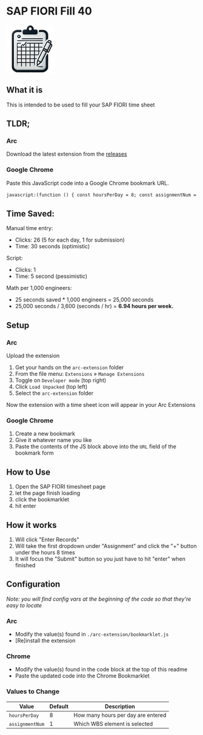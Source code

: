 # SAP FIORI Fill 40

<div>
   <img src="./arc-extension/icon-128.png" alt="Icon" />
</div>

## What it is

This is intended to be used to fill your SAP FIORI time sheet

## TLDR;

### Arc

Download the latest extension from the [releases](https://github.com/ncharris93/sap-fiori-fill-40/releases)

### Google Chrome

Paste this JavaScript code into a Google Chrome bookmark URL.

<!-- Markdown so that it doesn't get formatted to be multiline -->

```markdown
javascript:(function () { const hoursPerDay = 8; const assignmentNum = 1; const days = ['Monday', 'Tuesday', 'Wednesday', 'Thursday', 'Friday']; const elementIdRegex = { assignment: '^__box15-__clone\\d+-inner', plusHour: '^__input4-__clone\\d+-incrementBtn', hourValue: '^__input4-__clone\\d+-input-inner', }; function simulateEnterKey(element) { const enterEvent = new KeyboardEvent('keydown', { key: 'Enter', code: 'Enter', keyCode: 13, charCode: 13, bubbles: true, }); element.dispatchEvent(enterEvent); } function simulateDownArrow(element) { element.focus(); const downArrowEvent = new KeyboardEvent('keydown', { key: 'ArrowDown', code: 'ArrowDown', keyCode: 40, bubbles: true, }); element.dispatchEvent(downArrowEvent); } function findElementWithText(type, text) { const elements = document.querySelectorAll(type); for (let ele of elements) { if (ele.textContent.trim().includes(text)) { return ele; } } return null; } function findChildWithIdPattern(tr, pattern) { const regex = new RegExp(pattern); const elements = tr.querySelectorAll('*'); for (let element of elements) { if (regex.test(element.id)) { return element; } } return null; } function clickEnterRecordsButton() { const enterRecordsButton = findElementWithText('button', 'Enter Records'); if (!enterRecordsButton) { return console.warn('Failed to find Enter Records button'); } enterRecordsButton.click(); console.log('clicked Enter Records button!'); simulateEnterKey(enterRecordsButton); } function focusSubmitButton() { const submitButton = findElementWithText('button', 'Submit'); if (submitButton) { submitButton.focus(); console.log('Submit Button Focused'); } else { console.warn('Failed to find Submit button'); } } function enterDailyHours({ day, plusButtonElementId, hourValueId }) { const buttonElement = document.getElementById(plusButtonElementId); const hourValueElement = document.getElementById(hourValueId); if (hourValueElement.value !== '0.00') { return console.warn(`Not overwriting hours for ${day}`); } if (!buttonElement) { return console.warn(`Failed to find hour increment button for ${day}`); } Array.from({ length: hoursPerDay }).forEach(() => buttonElement.click()); console.log(`Set ${day}'s time to ${hoursPerDay} hours`); } function enterWorkAssignment(day, elementId) { const inputElement = document.getElementById(elementId); if (!inputElement) { return console.warn(`Failed to find the input for ${day}'s assignment`); } if (inputElement.value.trim() !== '') { return console.warn(`Not overwriting assignment for ${day} `); } Array.from({ length: assignmentNum }).forEach(() => { simulateDownArrow(inputElement); }); simulateEnterKey(inputElement); console.log(`Set ${day}'s Assignment`); } function pollForElement() { const mondayRow = findElementWithText('tr', 'Monday'); if (!mondayRow) { console.log("Can't enter records yet, retrying in 250..."); return setTimeout(pollForElement, 250); } const mondayAssignmentElement = findChildWithIdPattern( mondayRow.nextElementSibling, elementIdRegex.assignment ); if (!mondayAssignmentElement) { console.warn( 'Monday row available, but not inputs not ready yet, retrying in 250...' ); return setTimeout(pollForElement, 250); } console.log('Able to enter records, proceeding with assignment.'); days.forEach(fillOutDay); setTimeout(focusSubmitButton, 250); } function fillOutDay(day) { console.log(`Filling out ${day}`); const dayTableRow = findElementWithText('tr', day); const nextRow = dayTableRow.nextElementSibling; if (!nextRow) { return console.warn(`Can't find row to fill out data for ${day}`); } const assignmentNode = findChildWithIdPattern( nextRow, elementIdRegex.assignment ); if (assignmentNode) { enterWorkAssignment(day, assignmentNode.id); } else { console.warn(`Can't find Assignment field, skipping.`); } const hourValueNode = findChildWithIdPattern( nextRow, elementIdRegex.hourValue ); const hourPlusButtonNode = findChildWithIdPattern( nextRow, elementIdRegex.plusHour ); if (hourPlusButtonNode) { enterDailyHours({ day, plusButtonElementId: hourPlusButtonNode.id, hourValueId: hourValueNode.id, }); } else { console.warn(`Can't find Hours field, skipping.`); } } clickEnterRecordsButton(); pollForElement();})();
```

## Time Saved:

Manual time entry:

- Clicks: 26 (5 for each day, 1 for submission)
- Time: 30 seconds (optimistic)

Script:

- Clicks: 1
- Time: 5 second (pessimistic)

Math per 1,000 engineers:

- 25 seconds saved \* 1,000 engineers = 25,000 seconds
- 25,000 seconds / 3,600 (seconds / hr) = **6.94 hours per week.**

## Setup

### Arc

Upload the extension

1.  Get your hands on the `arc-extension` folder
2.  From the file menu: `Extensions` » `Manage Extensions`
3.  Toggle on `Developer mode` (top right)
4.  Click `Load Unpacked` (top left)
5.  Select the `arc-extension` folder

Now the extension with a time sheet icon will appear in your Arc Extensions

### Google Chrome

1. Create a new bookmark
2. Give it whatever name you like
3. Paste the contents of the JS block above into the `URL` field of the bookmark form

## How to Use

1. Open the SAP FIORI timesheet page
2. let the page finish loading
3. click the bookmarklet
4. hit enter

## How it works

1. Will click "Enter Records"
2. Will take the first dropdown under "Assignment" and click the "+" button under the hours 8 times
3. It will focus the "Submit" button so you just have to hit "enter" when finished

## Configuration

_Note: you will find config vars at the beginning of the code so that they're easy to locate_

### Arc

- Modify the value(s) found in `./arc-extension/bookmarklet.js`
- [Re]install the extension

### Chrome

- Modify the value(s) found in the code block at the top of this readme
- Paste the updated code into the Chrome Bookmarklet

### Values to Change

| **Value**       | **Default** | **Description**                    |
| --------------- | ----------- | ---------------------------------- |
| `hoursPerDay`   | 8           | How many hours per day are entered |
| `assignmentNum` | 1           | Which WBS element is selected      |
